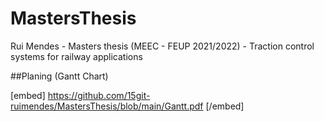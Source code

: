 # MastersThesis
Rui Mendes - Masters thesis (MEEC - FEUP 2021/2022)  - Traction control systems for railway applications

##Planing (Gantt Chart)

[embed] https://github.com/15git-ruimendes/MastersThesis/blob/main/Gantt.pdf [/embed]
